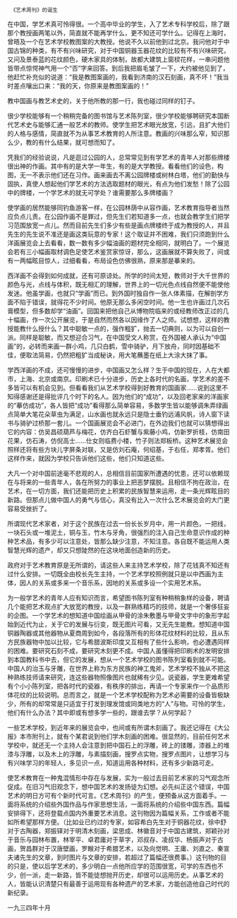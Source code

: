      《艺术周刊》的诞生 

   在中国，学艺术真可怜得很。一个高中毕业的学生，入了艺术专科学校后，除了跟那个教授画两笔以外，简直就不能再学什么，更不知还可学什么。记得在上海时，曾晤及一个在艺术学校教图案的大教授。他说不久以前他到过北京。我问他对于中国古锦的种类，有不有兴味研究，对于中国铜器玉器花纹的比较有不有兴味研究，又问及景泰蓝的花纹颜色，硬木家具的体制，故都大建筑上窗棂花样，一串问题他皆带点惊愕神气用一个“否”字来回答。到后我把眉毛皱了一下，大约被他见到了，他赶忙补充似的说道：“我是教图案画的，我看到济南的汉石刻画，真不坏！”我当时差点嚷出口来：“我的天，你原来是教图案画的！” 

   教中国画与教艺术史的，关于他所教的那一行，我也碰过同样的钉子。 

   很少学校能够有一个稍稍完备的图书馆与艺术陈列室，很少学校能够聘研究本国断代艺术史与能够汇通一般艺术的教师。使学生把艺术眼光放宽，引远，且扩大他们的人格与感情，简直就不为从事艺术教育的人所注意。教画的兴味那么窄，知识那么少，教的有什么结果，就可想而知了。

   凭我们的经验说说，凡是逛过公园的人，总常常见到有学艺术的青年人对那些牌楼很出神的作画。其中有的是大学一年生，有的是大学教授。看看他们的设色，构图，无一不表示他们还在习作。画来画去不离公园牌楼或树林白塔，他们的勤快与固执，真使人想起他们学艺术的方法选取题材的眼光，有点为他们发愁！除了公园中的牌楼，一个学艺术的就无可学处？谁需要那么多牌楼画？

   使学画的居然能够同钓鱼游客一样，在公园林荫中从容作画，艺术教育指导者当然应负点儿责。在公园作画不是罪过，但先生们若知道多一点，也就会教学生们把学习范围放宽一点儿。然而目前先生们多少有些是画点牌楼终于成为教授的人，并且先生的先生说不准还是画这类玩意的专家！这个取证并不困难，我们只须跑到什么洋画展览会上去看看，数一数有多少幅油画的题材完全相同，就明白了。一个展览会若有三小幅画取材调色足使艺术鉴赏家惊讶，那么，这画展就不算失败了，间或有一两幅眩目惊人，过细看看，布局设色仿佛很熟，原来那是摹来的。

   西洋画不会得到如何成就，还有可原谅处。所学的时间太短，教师对于大千世界的颜色与光，点线与体积，既无相汇的理解，世界上的一切光色点线自然便不能使他发迷。他虽学画，也就只“学画”而已。到外国时独自作一张人体素描，在解剖学方面不陷于错误，就得花不少时间。他原无那么多闲空时间。他一生也许画过几次石膏模型，但多数却学“油画”。回国来把他自己从博物院临来的或经教师改正过的几十幅画，作一次公开展览，于是自然而然各以因缘作了人之师。试想想，这样的教授能教什么授什么？其中聪敏一点的，强作粗犷，抛去一切典则，以为可以自创一派。同样是聪敏，而又想迎合习气，在中国受文人称赏，在外国被人承认为“中国画”的，必转而来画一群小鸡，几只白鹤，雪中骑驴，月下放舟，同时因基础不佳，便取法简易，仍然把粗犷当成秘诀，用大笔蘸墨在纸上大涂大抹了事。

   学西洋画的不成，还可慢慢的进步，中国画又怎么样？生于中国的现在，人在大都市，上海、北京或南京。印刷术已十分进步，历史上各时代的名画，学艺术的差不多皆可以有机会见到。但看看我们从艺术学校得到好教育的国画家……说到这里不知得感谢还是得批评几个时下的名人。因为他们的“成功”，以及回老家来的洋画家的“摹仿成功”，各人皆把“成功”看得那么简单容易，多数学生皆以能够调朱弄绿画点简单大笔花朵草虫为满足，山水画也就永远只是隐士垂钓远浦风帆，诗人窗下读书与骑驴过桥那一套儿。一个国画展览会不必进门，在外边我们也就可以猜想得出它的内容：仿吴昌硕葫芦与梅花，仿齐白石虾蟹与紫藤小鸡，仿新罗折枝，仿南田花果，仿石涛，仿倪高士……仕女则临费小楼，竹子则法郑板桥。这种艺术展览会照样还将有些方块儿字屏条对联，又是仿刘石庵，何绍基，于右任，郑孝胥。他们这样作来，就因为学校只告诉他们这些，他们只知道这些。

   大凡一个对中国前途毫不悲观的人，总相信目前国家所遭遇的忧患，还可以依赖现在与将来的一些青年人，各在所努力的事业上把恶梦摆脱。且相信不拘在政治，在艺术，在一切方面，我们还能把历史上积累的民族智慧来运用，走一条光辉眩目的新路。但那点儿做中国人的勇气与信心，真没有比入一次什么艺术展览会的大门更容易受挫折了。 

   所谓现代艺术家者，对于这个民族在过去一份长长岁月中，用一片颜色，一把线，一块石头或一堆泥土，铜与玉，竹木与牙角，很强烈的注入自己生命意识作成的种种艺术品，有多少可以注意处，皆那么缺少注意，不知注意。各自既不能运用人类智慧光辉的遗产，却又只想陡然的在这块地面创造新的历史。

   政府对于艺术教育原是无所谓的，请这些人来主持艺术学校，除了花钱真不知还有过什么安排。一切既全由校长先生主持，一个艺术学校照例就只是以中西画为主体，因人的关系或多来一个音乐系，因地的关系或多设一个实用艺术系。

   为一般学艺术的青年人应有知识而言，希望图书陈列室有种稍稍象样的设备，聘请几个能把艺术观点扩大放宽的教授，以及一群熟练精巧的技师，就是一个奢侈狂妄的企图。一个学艺术的想知道中国绘画从甲骨的涂朱敷墨与甲骨文字中的象形字起始到近代为止，关于它的发展与衍变，既无图片可看，又无先生能教。想知道中国铜器陶器或其他器物从夏商周到如今，各段落所有的形体花纹材料的比较，且从东方民族器物中加以比较，它与希腊波斯印度又互相有了些什么影响，也必遭遇同样的困难。要研究石刻不成，要研究木刻更不成。中国人虽懂得把印刷术的发明安排到本国教科书中去，但它的发展，想从一个艺术学校的图书陈列室看到就不可能。中国人的治玉与牙雕，在世界上称为东方民族的神工鬼斧，艺术学校不独从不把这种熟练技师请来研究，连这些器物照像图片也就稀有少见。说瓷器，学生更难希望有个小小陈列室，把各时代的瓷器，有秩序的排出，再请一个专家来作一个品质形体花纹的比较说明。总而言之，就是一个艺术学校配称为艺术必需要的设备皆极缺少，所有的却常常是只适宜于打发到理发馆或同类地方的“人”与物。可怜的学生，他们有什么办法？其中即或有想多学一些的，跟谁去学？从何学起？

   一些艺术学校，到近年来的展览会中，也间或有所谓木刻画了。我还记得在《大公报》本市附刊上，就有个某君说到他们学木刻画的困难。很显然的，目前任何艺术学校中，就还无一个主持人会注意到把中国石上的浮雕，砖上的镂雕，漆器上的堆漆与浮雕，以及木上的浮雕，与素描刻画，搜罗点实物，搜罗点图片，让想学习与有兴味学习的年轻人，多见识一点，知道运用各种材料，还有多少新路可走。

   使艺术教育在一种鬼混情形中存在与发展，实为一般过去目前艺术家的习气观念所促成。在旧习气旧观念下，想中国艺术的发扬徒为幻想。必先纠正这个错误，中国艺术的明日方可有个新时代可言。《艺术周刊》的产生，便预备从这方面着手。一面将系统的介绍些外国作品与作家思想生活，一面将系统的介绍些中国东西。篇幅安排得下，还将登载点国内外重要艺术消息。这刊物因为篇幅关系，工作或者不能如所希望那样方便。（比如业已约过的专家，如容希白先生对于铜器花纹，徐中舒对于古陶器，郑振铎对于明清木刻画，梁思成、林徽音对于中国古建筑，郑颖孙对于音乐与园林布置，林宰平、卓君庸对于草字，邓叔存、凌叔华、杨振声对于古画，贺昌群对于汉唐壁画，罗睺对于希腊艺术，以及向觉明、王庸、刘直之、秦宣夫诸先生的文章，到时图片与文章的安排，若超过了篇幅还很费事。）这刊物的目的只是，使以后学艺术的，多少明白一点他所应学的范围很宽，可学的东西也不少，创一派，走一新路，皆不能徒想抛开历史，却很可以运用历史。从事艺术的人，皆能认识清楚只有最善于运用现有各种遗产的艺术家，方能创造他自己时代的新纪录。

   一九三四年十月 

